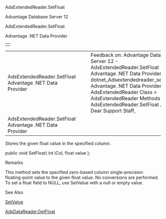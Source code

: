 AdsExtendedReader.SetFloat




Advantage Database Server 12  

AdsExtendedReader.SetFloat

Advantage .NET Data Provider

|  |
| --- |
|  |

|  |  |  |  |  |
| --- | --- | --- | --- | --- |
| AdsExtendedReader.SetFloat  Advantage .NET Data Provider |  |  | Feedback on: Advantage Database Server 12 - AdsExtendedReader.SetFloat Advantage .NET Data Provider dotnet\_Adsextendedreader\_setfloat Advantage .NET Data Provider > AdsExtendedReader Class > AdsExtendedReader Methods > AdsExtendedReader.SetFloat / Dear Support Staff, |  |
| AdsExtendedReader.SetFloat  Advantage .NET Data Provider |  |  |  |  |

Stores the given float value in the specified column.

public void SetFloat( int iCol, float value );

Remarks

This method sets the specified zero-based column single-precision floating-point value to the given float value. No conversions are performed. To set a float field to NULL, use SetValue with a null or empty value.

See Also

[SetValue](dotnet_adsextendedreader_setvalue.htm)

[AdsDataReader.GetFloat](dotnet_adsdatareader_getfloat.htm)